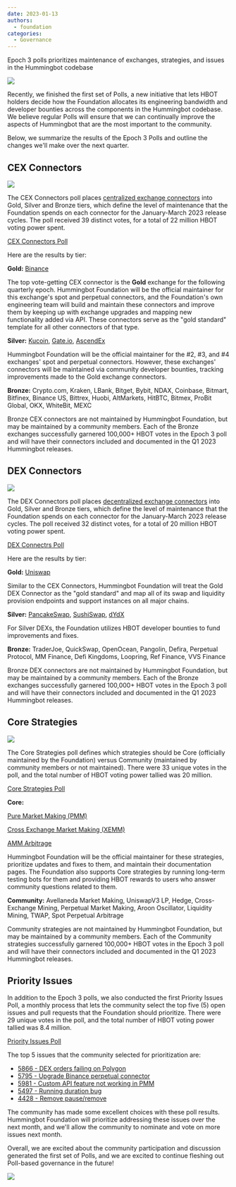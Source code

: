```yaml
---
date: 2023-01-13
authors:
  - foundation
categories:
  - Governance
---
```


Epoch 3 polls prioritizes maintenance of exchanges, strategies, and issues in the Hummingbot codebase

![](Epoch-3-Polls-Recap.png)

Recently, we finished the first set of Polls, a new initiative that lets HBOT holders decide how the Foundation allocates its engineering bandwidth and developer bounties across the components in the Hummingbot codebase. We believe regular Polls will ensure that we can continually improve the aspects of Hummingbot that are the most important to the community.

Below, we summarize the results of the Epoch 3 Polls and outline the changes we'll make over the next quarter.

<!-- more -->

## CEX Connectors

![](./2.png)

The CEX Connectors poll places [centralized exchange connectors](https://docs.hummingbot.org/exchanges/?ref=blog.hummingbot.org) into Gold, Silver and Bronze tiers, which define the level of maintenance that the Foundation spends on each connector for the January-March 2023 release cycles. The poll received 39 distinct votes, for a total of 22 million HBOT voting power spent.

[CEX Connectors Poll](https://snapshot.org/?ref=blog.hummingbot.org#/hbot.eth/proposal/0x6a8146ebc68c3145e29309c1c90a2457a0fd57e806b50d2e0c71bd0543d374a0)

Here are the results by tier:

**Gold:** [Binance](https://www.binance.com/en)

The top vote-getting CEX connector is the **Gold** exchange for the following quarterly epoch. Hummingbot Foundation will be the official maintainer for this exchange's spot and perpetual connectors, and the Foundation's own engineering team will build and maintain these connectors and improve them by keeping up with exchange upgrades and mapping new functionality added via API. These connectors serve as the "gold standard" template for all other connectors of that type.

**Silver:** [Kucoin](https://www.kucoin.com/), [Gate.io](https://www.gate.io/), [AscendEx](https://ascendex.com/en/global-digital-asset-platform)

Hummingbot Foundation will be the official maintainer for the #2, #3, and #4 exchanges' spot and perpetual connectors. However, these exchanges' connectors will be maintained via community developer bounties, tracking improvements made to the Gold exchange connectors.

**Bronze:** Crypto.com, Kraken, LBank, Bitget, Bybit, NDAX, Coinbase, Bitmart, Bitfinex, Binance US, Bittrex, Huobi, AltMarkets, HitBTC, Bitmex, ProBit Global, OKX, WhiteBit, MEXC

Bronze CEX connectors are not maintained by Hummingbot Foundation, but may be maintained by a community members. Each of the Bronze exchanges successfully garnered 100,000+ HBOT votes in the Epoch 3 poll and will have their connectors included and documented in the Q1 2023 Hummingbot releases.

## DEX Connectors

![](./3.png)

The DEX Connectors poll places [decentralized exchange connectors](https://docs.hummingbot.org/gateway/?ref=blog.hummingbot.org) into Gold, Silver and Bronze tiers, which define the level of maintenance that the Foundation spends on each connector for the January-March 2023 release cycles. The poll received 32 distinct votes, for a total of 20 million HBOT voting power spent.

[DEX Connectrs Poll](https://snapshot.org/?ref=blog.hummingbot.org#/hbot.eth/proposal/0xbe9aba533e1eba58ff90672c506e47b87fd5a8dfccf612143ef834e9b984b5a5)

Here are the results by tier:

**Gold:** [Uniswap](https://uniswap.org/)

Similar to the CEX Connectors, Hummingbot Foundation will treat the Gold DEX Connector as the "gold standard" and map all of its swap and liquidity provision endpoints and support instances on all major chains.

**Silver:** [PancakeSwap](https://pancakeswap.finance/), [SushiSwap](https://www.sushi.com/), [dYdX](https://dydx.exchange/)

For Silver DEXs, the Foundation utilizes HBOT developer bounties to fund improvements and fixes.

**Bronze:** TraderJoe, QuickSwap, OpenOcean, Pangolin, Defira, Perpetual Protocol, MM Finance, Defi Kingdoms, Loopring, Ref Finance, VVS Finance

Bronze DEX connectors are not maintained by Hummingbot Foundation, but may be maintained by a community members. Each of the Bronze exchanges successfully garnered 100,000+ HBOT votes in the Epoch 3 poll and will have their connectors included and documented in the Q1 2023 Hummingbot releases.

## Core Strategies

![](./4.png)

The Core Strategies poll defines which strategies should be Core (officially maintained by the Foundation) versus Community (maintained by community members or not maintained). There were 33 unique votes in the poll, and the total number of HBOT voting power tallied was 20 million.

[Core Strategies Poll](https://snapshot.org/?ref=blog.hummingbot.org#/hbot.eth/proposal/0x2a19044bd517c3c952a38dbf9da227d1dbbee8c34bcd69310b9f408bdf1c592d)

**Core:**

[Pure Market Making (PMM)](https://docs.hummingbot.org/strategies/pure-market-making/?ref=blog.hummingbot.org)

[Cross Exchange Market Making (XEMM)](https://docs.hummingbot.org/strategies/cross-exchange-mining/?ref=blog.hummingbot.org)

[AMM Arbitrage](https://docs.hummingbot.org/strategies/amm-arbitrage/?ref=blog.hummingbot.org)

Hummingbot Foundation will be the official maintainer for these strategies, prioritize updates and fixes to them, and maintain their documentation pages. The Foundation also supports Core strategies by running long-term testing bots for them and providing HBOT rewards to users who answer community questions related to them.

**Community:** Avellaneda Market Making, UniswapV3 LP, Hedge, Cross-Exchange Mining, Perpetual Market Making, Aroon Oscillator, Liquidity Mining, TWAP, Spot Perpetual Arbitrage

Community strategies are not maintained by Hummingbot Foundation, but may be maintained by a community members. Each of the Community strategies successfully garnered 100,000+ HBOT votes in the Epoch 3 poll and will have their connectors included and documented in the Q1 2023 Hummingbot releases.

## Priority Issues

In addition to the Epoch 3 polls, we also conducted the first Priority Issues Poll, a monthly process that lets the community select the top five (5) open issues and pull requests that the Foundation should prioritize. There were 29 unique votes in the poll, and the total number of HBOT voting power tallied was 8.4 million.

[Priority Issues Poll](https://snapshot.org/?ref=blog.hummingbot.org#/hbot.eth/proposal/0x885b0ad9b47c645152bfd8a4603b3a8fd3ee07c0082ee5e8770f8368056f8286)

The top 5 issues that the community selected for prioritization are:

- [5866 - DEX orders failing on Polygon](https://github.com/hummingbot/hummingbot/issues/5866)
- [5795 - Upgrade Binance perpetual connector](https://github.com/hummingbot/hummingbot/issues/5795)
- [5981 - Custom API feature not working in PMM](https://github.com/hummingbot/hummingbot/issues/5981)
- [5497 - Running duration bug](https://github.com/hummingbot/hummingbot/issues/5497)
- [4428 - Remove pause/remove](https://github.com/hummingbot/hummingbot/issues/4428)

The community has made some excellent choices with these poll results. Hummingbot Foundation will prioritize addressing these issues over the next month, and we'll allow the community to nominate and vote on more issues next month.

Overall, we are excited about the community participation and discussion generated the first set of Polls, and we are excited to continue fleshing out Poll-based governance in the future!

![](./shane-rounce-DNkoNXQti3c-unsplash.jpg)

